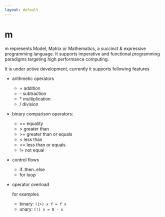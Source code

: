 ```yaml
---
layout: default
---
```


# m

m represents Model, Matrix or Mathematics, a succinct & expressive programming language. It supports imperative and functional programming paradigms targeting high performance computing.

It is under active development, currently it supports following features
- arithmetic operators
  - \+    addition
  - \-    subtraction
  - \*    multiplication
  - /    division

- binary comparison operators:
  - == equality
  - \>  greater than
  - \>= greater than or equals
  - \<  less than
  - \<= less than or equals
  - \!= not equal

- control flows
  - if..then..else
  - for loop

- operator overload
  
  for examples
  - binary: ```(|>) x f = f x```
  - unary: ```(!) x = 0 - x```